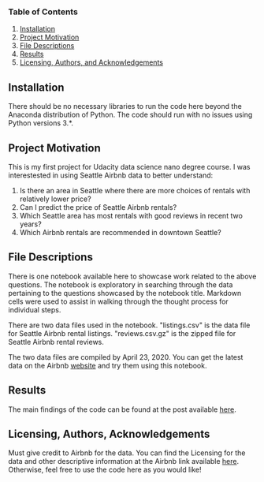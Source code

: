 ### Table of Contents

1. [Installation](#installation)
2. [Project Motivation](#motivation)
3. [File Descriptions](#files)
4. [Results](#results)
5. [Licensing, Authors, and Acknowledgements](#licensing)

## Installation <a name="installation"></a>

There should be no necessary libraries to run the code here beyond the Anaconda distribution of Python.  The code should run with no issues using Python versions 3.*.

## Project Motivation<a name="motivation"></a>

This is my first project for Udacity data science nano degree course. I was interestested in using Seattle Airbnb data to better understand:

1. Is there an area in Seattle where there are more choices of rentals with relatively lower price?
2. Can I predict the price of Seattle Airbnb rentals?
3. Which Seattle area has most rentals with good reviews in recent two years?
4. Which Airbnb rentals are recommended in downtown Seattle?

## File Descriptions <a name="files"></a>

There is one notebook available here to showcase work related to the above questions. The notebook is exploratory in searching through the data pertaining to the questions showcased by the notebook title.  Markdown cells were used to assist in walking through the thought process for individual steps.  

There are two data files used in the notebook. "listings.csv" is the data file for Seattle Airbnb rental listings. "reviews.csv.gz" is the zipped file for Seattle Airbnb rental reviews. 

The two data files are compiled by April 23, 2020. You can get the latest data on the Airbnb [website](http://insideairbnb.com/get-the-data.html) and try them using this notebook.

## Results<a name="results"></a>

The main findings of the code can be found at the post available [here](https://medium.com/@weixind/how-do-i-find-my-favorite-airbnb-rental-in-seattle-218ff759e735).

## Licensing, Authors, Acknowledgements<a name="licensing"></a>

Must give credit to Airbnb for the data.  You can find the Licensing for the data and other descriptive information at the Airbnb link available [here](http://insideairbnb.com/get-the-data.html).  Otherwise, feel free to use the code here as you would like! 
